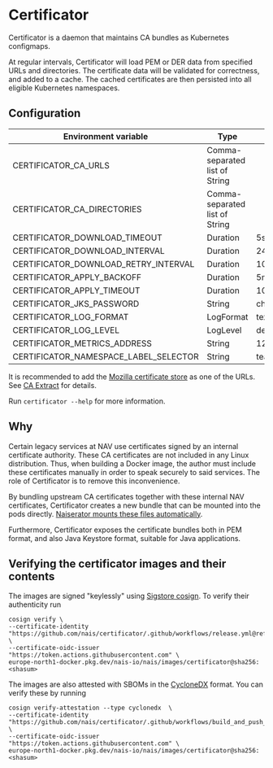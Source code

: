 Certificator
============

Certificator is a daemon that maintains CA bundles as Kubernetes configmaps.

At regular intervals, Certificator will load PEM or DER data from specified URLs and directories.
The certificate data will be validated for correctness, and added to a cache.
The cached certificates are then persisted into all eligible Kubernetes namespaces.

## Configuration

| Environment variable                  | Type                           | Default        |
|---------------------------------------|--------------------------------|----------------|
| CERTIFICATOR_CA_URLS                  | Comma-separated list of String |                |
| CERTIFICATOR_CA_DIRECTORIES           | Comma-separated list of String |                |
| CERTIFICATOR_DOWNLOAD_TIMEOUT         | Duration                       | 5s             |
| CERTIFICATOR_DOWNLOAD_INTERVAL        | Duration                       | 24h            |
| CERTIFICATOR_DOWNLOAD_RETRY_INTERVAL  | Duration                       | 10m            |
| CERTIFICATOR_APPLY_BACKOFF            | Duration                       | 5m             |
| CERTIFICATOR_APPLY_TIMEOUT            | Duration                       | 10s            |
| CERTIFICATOR_JKS_PASSWORD             | String                         | changeme       |
| CERTIFICATOR_LOG_FORMAT               | LogFormat                      | text           |
| CERTIFICATOR_LOG_LEVEL                | LogLevel                       | debug          |
| CERTIFICATOR_METRICS_ADDRESS          | String                         | 127.0.0.1:8080 |
| CERTIFICATOR_NAMESPACE_LABEL_SELECTOR | String                         | team           |

It is recommended to add the [Mozilla certificate store](https://curl.se/ca/cacert.pem)
as one of the URLs. See [CA Extract](https://curl.se/docs/caextract.html) for details.

Run `certificator --help` for more information.

## Why

Certain legacy services at NAV use certificates signed by an internal certificate authority.
These CA certificates are not included in any Linux distribution. Thus, when building a Docker image,
the author must include these certificates manually in order to speak securely to said services. 
The role of Certificator is to remove this inconvenience.

By bundling upstream CA certificates together with these internal NAV certificates, Certificator
creates a new bundle that can be mounted into the pods directly.
[Naiserator mounts these files automatically](https://github.com/nais/naiserator/blob/master/pkg/resourcecreator/certificateauthority/certificateauthority.go).

Furthermore, Certificator exposes the certificate bundles both in PEM format,
and also Java Keystore format, suitable for Java applications.

## Verifying the certificator images and their contents

The images are signed "keylessly" using [Sigstore cosign](https://github.com/sigstore/cosign).
To verify their authenticity run
```
cosign verify \
--certificate-identity "https://github.com/nais/certificator/.github/workflows/release.yml@refs/heads/master" \
--certificate-oidc-issuer "https://token.actions.githubusercontent.com" \
europe-north1-docker.pkg.dev/nais-io/nais/images/certificator@sha256:<shasum>
```

The images are also attested with SBOMs in the [CycloneDX](https://cyclonedx.org/) format.
You can verify these by running

```
cosign verify-attestation --type cyclonedx  \
--certificate-identity "https://github.com/nais/certificator/.github/workflows/build_and_push_image.yaml@refs/heads/master" \
--certificate-oidc-issuer "https://token.actions.githubusercontent.com" \
europe-north1-docker.pkg.dev/nais-io/nais/images/certificator@sha256:<shasum>
```
